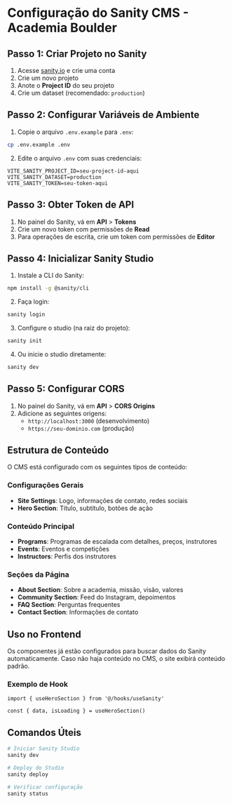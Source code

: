 # Configuração do Sanity CMS - Academia Boulder

## Passo 1: Criar Projeto no Sanity

1. Acesse [sanity.io](https://www.sanity.io/) e crie uma conta
2. Crie um novo projeto
3. Anote o **Project ID** do seu projeto
4. Crie um dataset (recomendado: `production`)

## Passo 2: Configurar Variáveis de Ambiente

1. Copie o arquivo `.env.example` para `.env`:
```bash
cp .env.example .env
```

2. Edite o arquivo `.env` com suas credenciais:
```
VITE_SANITY_PROJECT_ID=seu-project-id-aqui
VITE_SANITY_DATASET=production
VITE_SANITY_TOKEN=seu-token-aqui
```

## Passo 3: Obter Token de API

1. No painel do Sanity, vá em **API** > **Tokens**
2. Crie um novo token com permissões de **Read**
3. Para operações de escrita, crie um token com permissões de **Editor**

## Passo 4: Inicializar Sanity Studio

1. Instale a CLI do Sanity:
```bash
npm install -g @sanity/cli
```

2. Faça login:
```bash
sanity login
```

3. Configure o studio (na raiz do projeto):
```bash
sanity init
```

4. Ou inicie o studio diretamente:
```bash
sanity dev
```

## Passo 5: Configurar CORS

1. No painel do Sanity, vá em **API** > **CORS Origins**
2. Adicione as seguintes origens:
   - `http://localhost:3000` (desenvolvimento)
   - `https://seu-dominio.com` (produção)

## Estrutura de Conteúdo

O CMS está configurado com os seguintes tipos de conteúdo:

### Configurações Gerais
- **Site Settings**: Logo, informações de contato, redes sociais
- **Hero Section**: Título, subtítulo, botões de ação

### Conteúdo Principal
- **Programs**: Programas de escalada com detalhes, preços, instrutores
- **Events**: Eventos e competições
- **Instructors**: Perfis dos instrutores

### Seções da Página
- **About Section**: Sobre a academia, missão, visão, valores
- **Community Section**: Feed do Instagram, depoimentos
- **FAQ Section**: Perguntas frequentes
- **Contact Section**: Informações de contato

## Uso no Frontend

Os componentes já estão configurados para buscar dados do Sanity automaticamente. Caso não haja conteúdo no CMS, o site exibirá conteúdo padrão.

### Exemplo de Hook
```tsx
import { useHeroSection } from '@/hooks/useSanity'

const { data, isLoading } = useHeroSection()
```

## Comandos Úteis

```bash
# Iniciar Sanity Studio
sanity dev

# Deploy do Studio
sanity deploy

# Verificar configuração
sanity status
```